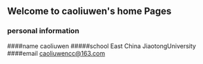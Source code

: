 ## Welcome to caoliuwen's home Pages

### personal information
####name caoliuwen
#####school East China JiaotongUniversity
####email caoliuwencc@163.com
